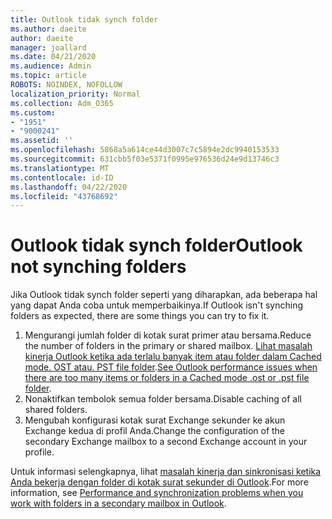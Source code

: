 ```yaml
---
title: Outlook tidak synch folder
ms.author: daeite
author: daeite
manager: joallard
ms.date: 04/21/2020
ms.audience: Admin
ms.topic: article
ROBOTS: NOINDEX, NOFOLLOW
localization_priority: Normal
ms.collection: Adm_O365
ms.custom:
- "1951"
- "9000241"
ms.assetid: ''
ms.openlocfilehash: 5868a5a614ce44d3007c7c5894e2dc9940153533
ms.sourcegitcommit: 631cbb5f03e5371f0995e976536d24e9d13746c3
ms.translationtype: MT
ms.contentlocale: id-ID
ms.lasthandoff: 04/22/2020
ms.locfileid: "43768692"
---
```

# <a name="outlook-not-synching-folders"></a><span data-ttu-id="ee18e-102">Outlook tidak synch folder</span><span class="sxs-lookup"><span data-stu-id="ee18e-102">Outlook not synching folders</span></span>

<span data-ttu-id="ee18e-103">Jika Outlook tidak synch folder seperti yang diharapkan, ada beberapa hal yang dapat Anda coba untuk memperbaikinya.</span><span class="sxs-lookup"><span data-stu-id="ee18e-103">If Outlook isn't synching folders as expected, there are some things you can try to fix it.</span></span>

1. <span data-ttu-id="ee18e-104">Mengurangi jumlah folder di kotak surat primer atau bersama.</span><span class="sxs-lookup"><span data-stu-id="ee18e-104">Reduce the number of folders in the primary or shared mailbox.</span></span> <span data-ttu-id="ee18e-105">[Lihat masalah kinerja Outlook ketika ada terlalu banyak item atau folder dalam Cached mode. OST atau. PST file folder](https://support.microsoft.com/help/2768656).</span><span class="sxs-lookup"><span data-stu-id="ee18e-105">[See Outlook performance issues when there are too many items or folders in a Cached mode .ost or .pst file folder](https://support.microsoft.com/help/2768656).</span></span>
2. <span data-ttu-id="ee18e-106">Nonaktifkan tembolok semua folder bersama.</span><span class="sxs-lookup"><span data-stu-id="ee18e-106">Disable caching of all shared folders.</span></span>
3. <span data-ttu-id="ee18e-107">Mengubah konfigurasi kotak surat Exchange sekunder ke akun Exchange kedua di profil Anda.</span><span class="sxs-lookup"><span data-stu-id="ee18e-107">Change the configuration of the secondary Exchange mailbox to a second Exchange account in your profile.</span></span>

<span data-ttu-id="ee18e-108">Untuk informasi selengkapnya, lihat [masalah kinerja dan sinkronisasi ketika Anda bekerja dengan folder di kotak surat sekunder di Outlook](https://support.microsoft.com/help/3115602).</span><span class="sxs-lookup"><span data-stu-id="ee18e-108">For more information, see [Performance and synchronization problems when you work with folders in a secondary mailbox in Outlook](https://support.microsoft.com/help/3115602).</span></span>
